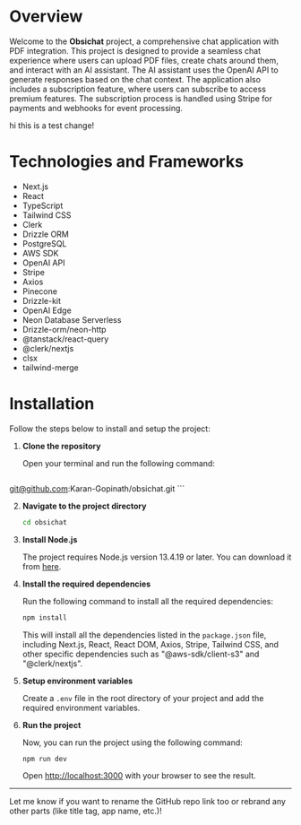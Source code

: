 
# Overview

Welcome to the **Obsichat** project, a comprehensive chat application with PDF integration. This project is designed to provide a seamless chat experience where users can upload PDF files, create chats around them, and interact with an AI assistant. The AI assistant uses the OpenAI API to generate responses based on the chat context. The application also includes a subscription feature, where users can subscribe to access premium features. The subscription process is handled using Stripe for payments and webhooks for event processing.

hi this is a test change!

# Technologies and Frameworks

- Next.js  
- React  
- TypeScript  
- Tailwind CSS  
- Clerk  
- Drizzle ORM  
- PostgreSQL  
- AWS SDK  
- OpenAI API  
- Stripe  
- Axios  
- Pinecone  
- Drizzle-kit  
- OpenAI Edge  
- Neon Database Serverless  
- Drizzle-orm/neon-http  
- @tanstack/react-query  
- @clerk/nextjs  
- clsx  
- tailwind-merge  

# Installation

Follow the steps below to install and setup the project:

1. **Clone the repository**

   Open your terminal and run the following command:

   ```bash
git@github.com:Karan-Gopinath/obsichat.git   ```

2. **Navigate to the project directory**

   ```bash
   cd obsichat
   ```

3. **Install Node.js**

   The project requires Node.js version 13.4.19 or later. You can download it from [here](https://nodejs.org/en/download/).

4. **Install the required dependencies**

   Run the following command to install all the required dependencies:

   ```bash
   npm install
   ```

   This will install all the dependencies listed in the `package.json` file, including Next.js, React, React DOM, Axios, Stripe, Tailwind CSS, and other specific dependencies such as "@aws-sdk/client-s3" and "@clerk/nextjs".

5. **Setup environment variables**

    Create a `.env` file in the root directory of your project and add the required environment variables.

6. **Run the project**

    Now, you can run the project using the following command:

    ```bash
    npm run dev
    ```

    Open [http://localhost:3000](http://localhost:3000) with your browser to see the result.

---

Let me know if you want to rename the GitHub repo link too or rebrand any other parts (like title tag, app name, etc.)!
